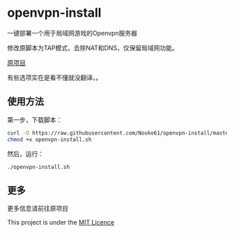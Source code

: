 # openvpn-install

一键部署一个用于局域网游戏的Openvpn服务器

修改原脚本为TAP模式，去除NAT和DNS，仅保留局域网功能。

[原项目](https://github.com/angristan/openvpn-install)

有些选项实在是看不懂就没翻译。。

## 使用方法

第一步，下载脚本：

```bash
curl -O https://raw.githubusercontent.com/Nouko61/openvpn-install/master/openvpn-install.sh
chmod +x openvpn-install.sh
```

然后，运行：

```sh
./openvpn-install.sh
```

## 更多

更多信息请前往原项目

This project is under the [MIT Licence](https://raw.githubusercontent.com/Angristan/openvpn-install/master/LICENSE)
